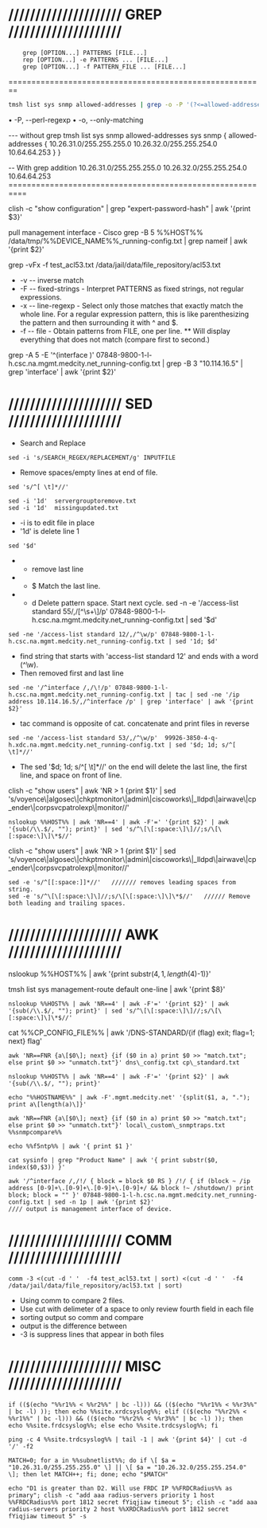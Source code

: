 # ///////////////////// GREP /////////////////////

        grep [OPTION...] PATTERNS [FILE...]
        rep [OPTION...] -e PATTERNS ... [FILE...]
        grep [OPTION...] -f PATTERN_FILE ... [FILE...]
\========================================================


```bash
tmsh list sys snmp allowed-addresses | grep -o -P '(?<=allowed-addresses { ).\*(?=})'
```



• -P, --perl-regexp
• -o, --only-matching

--- without grep
tmsh list sys snmp allowed-addresses
sys snmp {
allowed-addresses { 10.26.31.0/255.255.255.0 10.26.32.0/255.255.254.0 10.64.64.253 }
}

-- With grep addition
10.26.31.0/255.255.255.0 10.26.32.0/255.255.254.0 10.64.64.253
\==========================================================

clish -c "show configuration" | grep "expert-password-hash" | awk '{print $3}'

pull management interface - Cisco
grep -B 5 %%HOST%% /data/tmp/%%DEVICE\_NAME%%\_running-config.txt | grep nameif | awk '{print $2}'


grep -vFx -f test_acl53.txt /data/jail/data/file_repository/acl53.txt
* -v -- inverse match
* -F -- fixed-strings - Interpret PATTERNS as fixed strings, not regular expressions.
* -x -- line-regexp - Select only those matches that exactly match the whole line.  For a regular expression pattern,
        this is like parenthesizing the pattern and then surrounding it with ^ and $.
* -f -- file - Obtain  patterns  from  FILE,  one  per line.
** Will display everything that does not match (compare first to second.)

grep -A 5 -E '^(interface )' 07848-9800-1-l-h.csc.na.mgmt.medcity.net_running-config.txt | grep -B 3 "10.114.16.5" | grep 'interface' | awk '{print $2}'

# ///////////////////// SED /////////////////////

* Search and Replace
```
sed -i 's/SEARCH_REGEX/REPLACEMENT/g' INPUTFILE
```

* Remove spaces/empty lines at end of file.
```
sed 's/^[ \t]*//'
```

```
sed -i '1d'  servergrouptoremove.txt
sed -i '1d'  missingupdated.txt
```
* -i is to edit file in place
* '1d' is delete line 1

```
sed '$d'
```
* - remove last line
* - $   Match the last line.
* - d   Delete pattern space.  Start next cycle.
sed -n -e '/access-list standard 55/,/[^\s+\\]/p'  07848-9800-1-l-h.csc.na.mgmt.medcity.net_running-config.txt | sed '$d'

```
sed -ne '/access-list standard 12/,/^\w/p' 07848-9800-1-l-h.csc.na.mgmt.medcity.net_running-config.txt | sed '1d; $d'
```
* find string that starts with 'access-list standard 12' and ends with a word (^\w).
* Then removed first and last line

```
sed -ne '/^interface /,/\!/p' 07848-9800-1-l-h.csc.na.mgmt.medcity.net_running-config.txt | tac | sed -ne '/ip address 10.114.16.5/,/^interface /p' | grep 'interface' | awk '{print $2}'
```
* tac command is opposite of cat. concatenate and print files in reverse


```
sed -ne '/access-list standard 53/,/^\w/p'  99926-3850-4-q-h.xdc.na.mgmt.medcity.net_running-config.txt | sed '$d; 1d; s/^[ \t]*//'
```
* The sed '$d; 1d; s/^[ \t]*//'  on the end will delete the last line, the first line, and space on front of line.



clish -c "show users" | awk 'NR > 1 {print $1}' | sed 's/voyence\\|algosec\\|chkptmonitor\\|admin\\|ciscoworks\\|\_lldpd\\|airwave\\|cp\_ender\\|corpsvcpatrolexp\\|monitor//'

```
nslookup %%HOST%% | awk 'NR==4' | awk -F'=' '{print $2}' | awk '{sub(/\\.$/, ""); print}' | sed 's/^\[\[:space:\]\]//;s/\[\[:space:\]\]\*$//'
```

clish -c "show users" | awk 'NR > 1 {print $1}' | sed 's/voyence\\|algosec\\|chkptmonitor\\|admin\\|ciscoworks\\|\_lldpd\\|airwave\\|cp\_ender\\|corpsvcpatrolexp\\|monitor//'

```
sed -e 's/^[[:space:]]*//'   /////// removes leading spaces from string.
sed -e 's/^\[\[:space:\]\]//;s/\[\[:space:\]\]\*$//'   ////// Remove both leading and trailing spaces.
```

# ///////////////////// AWK /////////////////////

nslookup %%HOST%% | awk '{print substr($4, 1, length($4)-1)}'

tmsh list sys management-route default one-line | awk '{print $8}'
```
nslookup %%HOST%% | awk 'NR==4' | awk -F'=' '{print $2}' | awk '{sub(/\\.$/, ""); print}' | sed 's/^\[\[:space:\]\]//;s/\[\[:space:\]\]\*$//'
```
cat %%CP\_CONFIG\_FILE%% | awk '/DNS-STANDARD/{if (flag) exit; flag=1; next} flag'
```
awk 'NR==FNR {a\[$0\]; next} {if ($0 in a) print $0 >> "match.txt"; else print $0 >> "unmatch.txt"}' dns\_config.txt cp\_standard.txt

nslookup %%HOST%% | awk 'NR==4' | awk -F'=' '{print $2}' | awk '{sub(/\\.$/, ""); print}'

echo "%%HOSTNAME%%" | awk -F'.mgmt.medcity.net' '{split($1, a, "."); print a\[length(a)\]}'

awk 'NR==FNR {a\[$0\]; next} {if ($0 in a) print $0 >> "match.txt"; else print $0 >> "unmatch.txt"}' local\_custom\_snmptraps.txt %%snmpcompare%%

echo %%f5ntp%% | awk '{ print $1 }'

cat sysinfo | grep "Product Name" | awk '{ print substr($0, index($0,$3)) }'

awk '/^interface /,/!/ { block = block $0 RS } /!/ { if (block ~ /ip address [0-9]+\.[0-9]+\.[0-9]+\.[0-9]+/ && block !~ /shutdown/) print block; block = "" }' 07848-9800-1-l-h.csc.na.mgmt.medcity.net_running-config.txt | sed -n 1p | awk '{print $2}'
//// output is management interface of device.
```


# ///////////////////// COMM /////////////////////
```
comm -3 <(cut -d ' '  -f4 test_acl53.txt | sort) <(cut -d ' '  -f4 /data/jail/data/file_repository/acl53.txt | sort)
```
* Using comm to compare 2 files.
* Use cut with delimeter of a space to only review fourth field in each file
* sorting output so comm and compare
* output is the difference between
* -3 is suppress lines that appear in both files


# ///////////////////// MISC /////////////////////
```
if (($(echo "%%r1%% < %%r2%%" | bc -l))) && (($(echo "%%r1%% < %%r3%%" | bc -l) )); then echo %%site.xrdcsyslog%%; elif (($(echo "%%r2%% < %%r1%%" | bc -l))) && (($(echo "%%r2%% < %%r3%%" | bc -l) )); then echo %%site.frdcsyslog%%; else echo %%site.trdcsyslog%%; fi

ping -c 4 %%site.trdcsyslog%% | tail -1 | awk '{print $4}' | cut -d '/' -f2

MATCH=0; for a in %%subnetlist%%; do if \[ $a = "10.26.31.0/255.255.255.0" \] || \[ $a = "10.26.32.0/255.255.254.0" \]; then let MATCH++; fi; done; echo "$MATCH"

echo "D1 is greater than D2. Will use FRDC IP %%FRDCRadius%% as primary"; clish -c "add aaa radius-servers priority 1 host %%FRDCRadius%% port 1812 secret fYiqjiaw timeout 5"; clish -c "add aaa radius-servers priority 2 host %%XRDCRadius%% port 1812 secret fYiqjiaw timeout 5" -s
```
